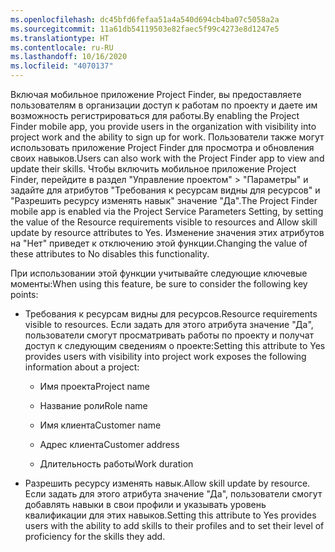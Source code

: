 ```yaml
---
ms.openlocfilehash: dc45bfd6fefaa51a4a540d694cb4ba07c5058a2a
ms.sourcegitcommit: 11a61db54119503e82faec5f99c4273e8d1247e5
ms.translationtype: HT
ms.contentlocale: ru-RU
ms.lasthandoff: 10/16/2020
ms.locfileid: "4070137"
---
```

<span data-ttu-id="97e9e-101">Включая мобильное приложение Project Finder, вы предоставляете пользователям в организации доступ к работам по проекту и даете им возможность регистрироваться для работы.</span><span class="sxs-lookup"><span data-stu-id="97e9e-101">By enabling the Project Finder mobile app, you provide users in the organization with visibility into project work and the ability to sign up for work.</span></span> <span data-ttu-id="97e9e-102">Пользователи также могут использовать приложение Project Finder для просмотра и обновления своих навыков.</span><span class="sxs-lookup"><span data-stu-id="97e9e-102">Users can also work with the Project Finder app to view and update their skills.</span></span> <span data-ttu-id="97e9e-103">Чтобы включить мобильное приложение Project Finder, перейдите в раздел "Управление проектом" > "Параметры" и задайте для атрибутов "Требования к ресурсам видны для ресурсов" и "Разрешить ресурсу изменять навык" значение "Да".</span><span class="sxs-lookup"><span data-stu-id="97e9e-103">The Project Finder mobile app is enabled via the Project Service Parameters Setting, by setting the value of the Resource requirements visible to resources and Allow skill update by resource attributes to Yes.</span></span> <span data-ttu-id="97e9e-104">Изменение значения этих атрибутов на "Нет" приведет к отключению этой функции.</span><span class="sxs-lookup"><span data-stu-id="97e9e-104">Changing the value of these attributes to No disables this functionality.</span></span>  
  
 <span data-ttu-id="97e9e-105">При использовании этой функции учитывайте следующие ключевые моменты:</span><span class="sxs-lookup"><span data-stu-id="97e9e-105">When using this feature, be sure to consider the following key points:</span></span>  
  
-   <span data-ttu-id="97e9e-106">Требования к ресурсам видны для ресурсов.</span><span class="sxs-lookup"><span data-stu-id="97e9e-106">Resource requirements visible to resources.</span></span> <span data-ttu-id="97e9e-107">Если задать для этого атрибута значение "Да", пользователи смогут просматривать работы по проекту и получат доступ к следующим сведениям о проекте:</span><span class="sxs-lookup"><span data-stu-id="97e9e-107">Setting this attribute to Yes provides users with visibility into project work exposes the following information about a project:</span></span>  
  
    -   <span data-ttu-id="97e9e-108">Имя проекта</span><span class="sxs-lookup"><span data-stu-id="97e9e-108">Project name</span></span>  
  
    -   <span data-ttu-id="97e9e-109">Название роли</span><span class="sxs-lookup"><span data-stu-id="97e9e-109">Role name</span></span>  
  
    -   <span data-ttu-id="97e9e-110">Имя клиента</span><span class="sxs-lookup"><span data-stu-id="97e9e-110">Customer name</span></span>  
  
    -   <span data-ttu-id="97e9e-111">Адрес клиента</span><span class="sxs-lookup"><span data-stu-id="97e9e-111">Customer address</span></span>  
  
    -   <span data-ttu-id="97e9e-112">Длительность работы</span><span class="sxs-lookup"><span data-stu-id="97e9e-112">Work duration</span></span>  
  
-   <span data-ttu-id="97e9e-113">Разрешить ресурсу изменять навык.</span><span class="sxs-lookup"><span data-stu-id="97e9e-113">Allow skill update by resource.</span></span> <span data-ttu-id="97e9e-114">Если задать для этого атрибута значение "Да", пользователи смогут добавлять навыки в свои профили и указывать уровень квалификации для этих навыков.</span><span class="sxs-lookup"><span data-stu-id="97e9e-114">Setting this attribute to Yes provides users with the ability to add skills to their profiles and to set their level of proficiency for the skills they add.</span></span>